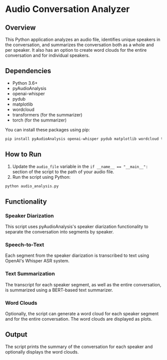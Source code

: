 # Audio Conversation Analyzer

## Overview
This Python application analyzes an audio file, identifies unique speakers in the conversation, and summarizes the conversation both as a whole and per speaker. It also has an option to create word clouds for the entire conversation and for individual speakers.

## Dependencies
- Python 3.6+
- pyAudioAnalysis
- openai-whisper
- pydub
- matplotlib
- wordcloud
- transformers (for the summarizer)
- torch (for the summarizer)

You can install these packages using pip:
```bash
pip install pyAudioAnalysis openai-whisper pydub matplotlib wordcloud transformers torch
```

## How to Run
1. Update the `audio_file` variable in the `if __name__ == "__main__":` section of the script to the path of your audio file.
2. Run the script using Python:
```bash
python audio_analysis.py
```

## Functionality

### Speaker Diarization
This script uses pyAudioAnalysis's speaker diarization functionality to separate the conversation into segments by speaker.

### Speech-to-Text
Each segment from the speaker diarization is transcribed to text using OpenAI's Whisper ASR system.

### Text Summarization
The transcript for each speaker segment, as well as the entire conversation, is summarized using a BERT-based text summarizer.

### Word Clouds
Optionally, the script can generate a word cloud for each speaker segment and for the entire conversation. The word clouds are displayed as plots.

## Output
The script prints the summary of the conversation for each speaker and optionally displays the word clouds.
